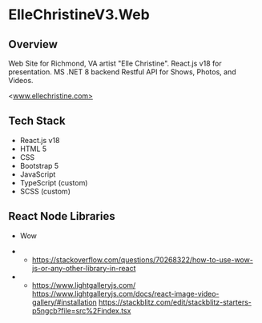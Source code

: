 # ElleChristineV3.Web

## Overview

Web Site for Richmond, VA artist "Elle Christine".  React.js v18 for presentation.
MS .NET 8 backend Restful API for Shows, Photos, and Videos.

<www.ellechristine.com>


## Tech Stack
- React.js v18
- HTML 5
- CSS
- Bootstrap 5
- JavaScript
- TypeScript (custom)
- SCSS (custom)

## React Node Libraries
-  Wow
- - https://stackoverflow.com/questions/70268322/how-to-use-wow-js-or-any-other-library-in-react

- - https://www.lightgalleryjs.com/
https://www.lightgalleryjs.com/docs/react-image-video-gallery/#installation
https://stackblitz.com/edit/stackblitz-starters-p5ngcb?file=src%2Findex.tsx

